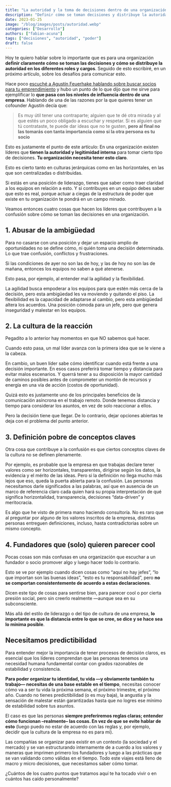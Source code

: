 ```yaml
---
title: "La autoridad y la toma de decisiones dentro de una organización"
description: "Definir cómo se toman decisiones y distribuye la autoridad en una organización es crucial. La claridad evita conflictos, mejorando la eficiencia y el bienestar del equipo."
date: 2023-01-25
image: "/blog/images/posts/autoridad.webp"
categories: ["Desarrollo"]
authors: ["fabian-acuna"]
tags: ["decisiones", "autoridad", "poder"]
draft: false
---
```

Hoy te quiero hablar sobre lo importante que es para una organización **definir claramente cómo se toman las decisiones y cómo se distribuye la autoridad en los diferentes roles y cargos**. Seguido de esto escribiré, en un próximo artículo, sobre los desafíos para comunicar esto.

Hace poco [escuché a Agustín Feuerhake hablando sobre buscar socios para tu emprendimiento](https://youtu.be/oFqQybm0CqE?t=352) y hubo un punto de lo que dijo que me sirve para ejemplificar lo **que pasa con los niveles de influencia dentro de una empresa**. Hablando de una de las razones por la que quieres tener un cofounder Agustín decía que:

> Es muy útil tener una contraparte; alguien que te dé otra mirada y al que estés un poco obligado a escuchar y respetar. Si es alguien que tú contrataste, te puede dar ideas que no te gusten, **pero al final no las tomarás con tanta importancia como si la otra persona es tu socio**

Esto es justamente el punto de este artículo: En una organización existen líderes que **tienen la autoridad y legitimidad interna** para tomar cierto tipo de decisiones. **Tu organización necesita tener esto claro**.

Esto es cierto tanto en culturas jerárquicas como en las horizontales, en las que son centralizadas o distribuidas.

Si estás en una posición de liderazgo, tienes que saber como traer claridad a los equipos en relación a esto. Y si contribuyes en un equipo debes saber que esto es real, porque actuar a ciegas de la estructura de poder que existe en tu organización te pondrá en un campo minado.

Veamos entonces cuatro cosas que hacen los líderes que contribuyen a la confusión sobre cómo se toman las decisiones en una organización.

## 1. Abusar de la ambigüedad
Para no casarse con una posición y dejar un espacio amplio de oportunidades no se define cómo, ni quién toma una decisión determinada. Lo que trae confusión, conflictos y frustraciones.

Si las condiciones de ayer no son las de hoy, y las de hoy no son las de mañana, entonces los equipos no saben a qué atenerse.

Esto pasa, por ejemplo, al entender mal la agilidad y la flexibilidad.

La agilidad busca empoderar a los equipos para que estén más cerca de la decisión, pero esta ambigüedad les va moviendo y quitando el piso.
La flexibilidad es la capacidad de adaptarse al cambio, pero esta ambigüedad altera los acuerdos.
Una posición cómoda para un jefe, pero que genera inseguridad y malestar en los equipos.

## 2. La cultura de la reacción
Pegadito a lo anterior hay momentos en que NO sabemos qué hacer.

Cuando esto pasa, un mal líder avanza con la primera idea que se le viene a la cabeza.

En cambio, un buen líder sabe cómo identificar cuando está frente a una decisión importante. En esos casos preferirá tomar tiempo y distancia para evitar malos escenarios. Y querrá tener a su disposición la mayor cantidad de caminos posibles antes de comprometer un montón de recursos y energía en una vía de acción (costos de oportunidad).

Quizá esto es justamente uno de los principales beneficios de la comunicación asíncrona en el trabajo remoto. Donde tenemos distancia y tiempo para considerar los asuntos, en vez de solo reaccionar a ellos.

Pero la decisión tiene que llegar. De lo contrario, dejar opciones abiertas te deja con el problema del punto anterior.

## 3. Definición pobre de conceptos claves
Otra cosa que contribuye a la confusión es que ciertos conceptos claves de la cultura no se definen plenamente.

Por ejemplo, es probable que la empresa en que trabajas declare tener valores como ser horizontales, transparentes, dirigirse según los datos, la evidencia y el mérito de las ideas. Pero si la definición no llega mucho más lejos que eso, queda la puerta abierta para la confusión. Las personas necesitamos darle significados a las palabras, así que en ausencia de un marco de referencia claro cada quien hará su propia interpretación de qué significa horizontalidad, transparencia, decisiones “data-driven” y meritocracia.

Es algo que he visto de primera mano haciendo consultoría. No es raro que al preguntar por alguno de los valores inscritos de la empresa, distintas personas entreguen definiciones, incluso, hasta contradictorias sobre un mismo concepto.

## 4. Fundadores que (solo) quieren parecer cool
Pocas cosas son más confusas en una organización que escuchar a un fundador o socio promover algo y luego hacer todo lo contrario.

Esto se ve por ejemplo cuando dicen cosas como “aquí no hay jefes”, “lo que importan son las buenas ideas”, “esto es tu responsabilidad”, pero **no se comportan consistentemente de acuerdo a estas declaraciones**.

Dicen este tipo de cosas para sentirse bien, para parecer cool o por cierta presión social, pero sin creerlo realmente —aunque sea en su subconsciente.

Más allá del estilo de liderazgo o del tipo de cultura de una empresa, **lo importante es que la distancia entre lo que se cree, se dice y se hace sea lo mínima posible**.

## Necesitamos predictibilidad
Para entender mejor la importancia de tener procesos de decisión claros, es esencial que los líderes comprendan que las personas tenemos una necesidad humana fundamental contar con grados razonables de estabilidad y consistencia.

**Para poder organizar tu identidad, tu vida —y obviamente también tu trabajo— necesitas de una base estable en el tiempo**, necesitas conocer cómo va a ser tu vida la próxima semana, el próximo trimestre, el próximo año. Cuando no tienes predictibilidad (o es muy baja), la angustia y la sensación de malestar están garantizadas hasta que no logres ese mínimo de estabilidad sobre tus asuntos.

El caso es que las personas **siempre preferiremos reglas claras; entender cómo funcionan –realmente– las cosas. En vez de que se evite hablar de esto** (luego puedo no estar de acuerdo con las reglas y, por ejemplo, decidir que la cultura de la empresa no es para mi).

Las compañías se organizar para existir en un contexto (la sociedad y el mercado) y se van estructurando internamente de a cuerdo a los valores y maneras que imprimen primero los fundadores y luego a las prácticas que se van validando como válidas en el tiempo. Todo este viajes está lleno de macro y micro decisiones, que necesitamos saber cómo tomar.

¿Cuántos de los cuatro puntos que tratamos aquí te ha tocado vivir o en cuántos has caído personalmente?